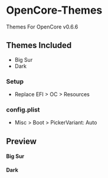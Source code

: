 # OpenCore-Themes
Themes For OpenCore v0.6.6

## Themes Included
* Big Sur
* Dark

### Setup
* Replace EFI > OC > Resources 
### config.plist
* Misc > Boot > PickerVariant: Auto

## Preview
#### Big Sur

#### Dark

